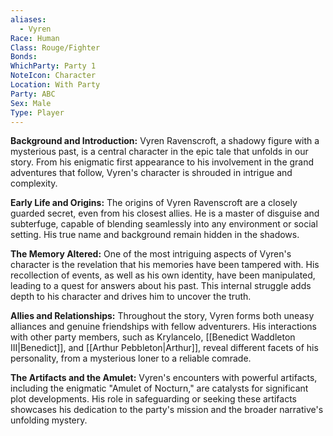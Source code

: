```yaml
---
aliases:
  - Vyren
Race: Human
Class: Rouge/Fighter
Bonds: 
WhichParty: Party 1
NoteIcon: Character
Location: With Party
Party: ABC
Sex: Male
Type: Player
---
```

**Background and Introduction:** Vyren Ravenscroft, a shadowy figure with a mysterious past, is a central character in the epic tale that unfolds in our story. From his enigmatic first appearance to his involvement in the grand adventures that follow, Vyren's character is shrouded in intrigue and complexity.

**Early Life and Origins:** The origins of Vyren Ravenscroft are a closely guarded secret, even from his closest allies. He is a master of disguise and subterfuge, capable of blending seamlessly into any environment or social setting. His true name and background remain hidden in the shadows.

**The Memory Altered:** One of the most intriguing aspects of Vyren's character is the revelation that his memories have been tampered with. His recollection of events, as well as his own identity, have been manipulated, leading to a quest for answers about his past. This internal struggle adds depth to his character and drives him to uncover the truth.

**Allies and Relationships:** Throughout the story, Vyren forms both uneasy alliances and genuine friendships with fellow adventurers. His interactions with other party members, such as Krylancelo, [[Benedict Waddleton III|Benedict]], and [[Arthur Pebbleton|Arthur]], reveal different facets of his personality, from a mysterious loner to a reliable comrade.

**The Artifacts and the Amulet:** Vyren's encounters with powerful artifacts, including the enigmatic "Amulet of Nocturn," are catalysts for significant plot developments. His role in safeguarding or seeking these artifacts showcases his dedication to the party's mission and the broader narrative's unfolding mystery.